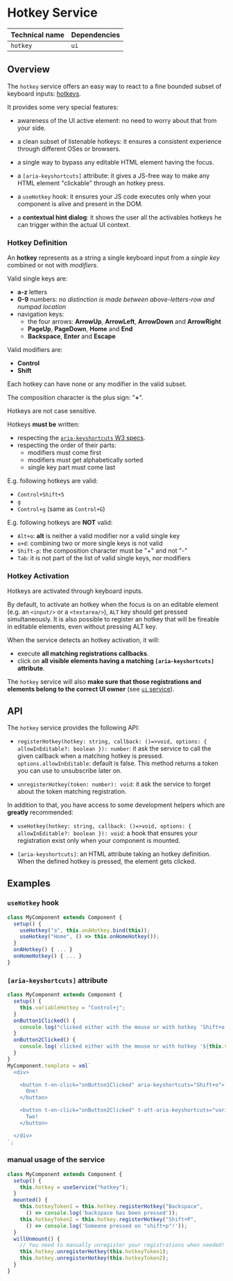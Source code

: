 # Hotkey Service

| Technical name | Dependencies |
| -------------- | ------------ |
| `hotkey`       | `ui`         |

## Overview

The `hotkey` service offers an easy way to react to a
fine bounded subset of keyboard inputs: [hotkeys](#hotkey-definition).

It provides some very special features:

- awareness of the UI active element: no need to worry about that from your side.

- a clean subset of listenable hotkeys:
  it ensures a consistent experience through different OSes or browsers.

- a single way to bypass any editable HTML element having the focus.

- a `[aria-keyshortcuts]` attribute: it gives a JS-free way to make
  any HTML element "clickable" through an hotkey press.

- a `useHotkey` hook: it ensures your JS code executes only
  when your component is alive and present in the DOM.

- a **contextual hint dialog**: it shows the user all the activables
  hotkeys he can trigger within the actual UI context.

### Hotkey Definition

An **hotkey** represents as a string a single keyboard
input from a _single key_ combined or not with _modifiers_.

Valid single keys are:

- **a-z** letters
- **0-9** numbers: _no distinction is made between above-letters-row and numpad location_
- navigation keys:
  - the four arrows: **ArrowUp**, **ArrowLeft**, **ArrowDown** and **ArrowRight**
  - **PageUp**, **PageDown**, **Home** and **End**
  - **Backspace**, **Enter** and **Escape**

Valid modifiers are:

- **Control**
- **Shift**

Each hotkey can have none or any modifier in the valid subset.

The composition character is the plus sign: "**+**".

Hotkeys are not case sensitive.

Hotkeys **must be** written:

- respecting the [`aria-keyshortcuts` W3 specs](https://www.w3.org/TR/wai-aria-1.1/#aria-keyshortcuts).
- respecting the order of their parts:
  - modifiers must come first
  - modifiers must get alphabetically sorted
  - single key part must come last

E.g. following hotkeys are valid:

- `Control+Shift+5`
- `g`
- `Control+g` (same as `Control+G`)

E.g. following hotkeys are **NOT** valid:

- `Alt+o`: **alt** is neither a valid modifier nor a valid single key
- `o+d`: combining two or more single keys is not valid
- `Shift-p`: the composition character must be "+" and not "-"
- `Tab`: it is not part of the list of valid single keys, nor modifiers

### Hotkey Activation

Hotkeys are activated through keyboard inputs.

By default, to activate an hotkey when the focus is on an editable element
(e.g. an `<input/>` or a `<textarea/>`), `ALT` key should get pressed simultaneously.
It is also possible to register an hotkey that will be
fireable in editable elements, even without pressing ALT key.

When the service detects an hotkey activation, it will:

- execute **all matching registrations callbacks**.
- click on **all visible elements having a matching `[aria-keyshortcuts]` attribute**.

The `hotkey` service will also **make sure that those
registrations and elements belong to the correct UI owner** (see [`ui` service](ui.md)).

## API

The `hotkey` service provides the following API:

- `registerHotkey(hotkey: string, callback: ()=>void, options: { allowInEditable?: boolean }): number`:
  it ask the service to call the given callback when a matching hotkey is pressed.
  `options.allowInEditable`: default is false.
  This method returns a token you can use to unsubscribe later on.

- `unregisterHotkey(token: number): void`:
  it ask the service to forget about the token matching registration.

In addition to that, you have access to some development helpers which are **greatly** recommended:

- `useHotkey(hotkey: string, callback: ()=>void, options: { allowInEditable?: boolean }): void`:
  a hook that ensures your registration exist only when your component is mounted.

- `[aria-keyshortcuts]`: an HTML attribute taking an hotkey definition.
  When the defined hotkey is pressed, the element gets clicked.

## Examples

### `useHotkey` hook

```js
class MyComponent extends Component {
  setup() {
    useHotkey("a", this.onAHotkey.bind(this));
    useHotkey("Home", () => this.onHomeHotkey());
  }
  onAHotkey() { ... }
  onHomeHotkey() { ... }
}
```

### `[aria-keyshortcuts]` attribute

```js
class MyComponent extends Component {
  setup() {
    this.variableHotkey = "Control+j";
  }
  onButton1Clicked() {
    console.log("clicked either with the mouse or with hotkey 'Shift+o'");
  }
  onButton2Clicked() {
    console.log(`clicked either with the mouse or with hotkey '${this.variableHotkey}'`);
  }
}
MyComponent.template = xml`
  <div>

    <button t-on-click="onButton1Clicked" aria-keyshortcuts="Shift+o">
      One!
    </button>

    <button t-on-click="onButton2Clicked" t-att-aria-keyshortcuts="variableHotkey">
      Two!
    </button>

  </div>
`;
```

### manual usage of the service

```js
class MyComponent extends Component {
  setup() {
    this.hotkey = useService("hotkey");
  }
  mounted() {
    this.hotkeyToken1 = this.hotkey.registerHotkey("Backspace",
      () => console.log('backspace has been pressed'));
    this.hotkeyToken2 = this.hotkey.registerHotkey("Shift+P",
      () => console.log('Someone pressed on "shift+p"!'));
  }
  willUnmount() {
    // You need to manually unregister your registrations when needed!
    this.hotkey.unregisterHotkey(this.hotkeyToken1);
    this.hotkey.unregisterHotkey(this.hotkeyToken2);
  }
}
```
